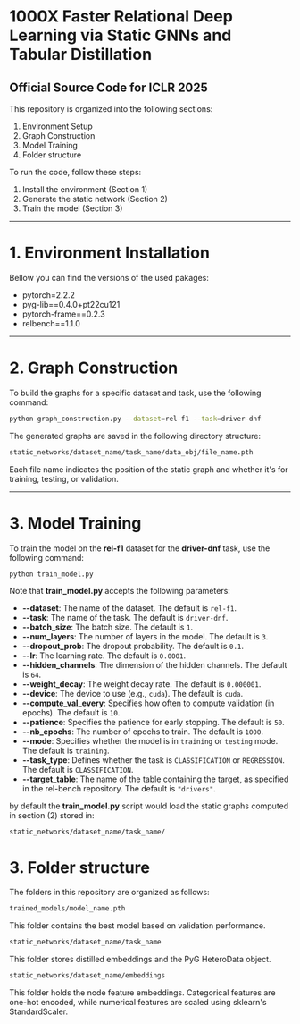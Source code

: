 # 1000X Faster Relational Deep Learning via Static GNNs and Tabular Distillation
## Official Source Code for ICLR 2025

This repository is organized into the following sections:

1. Environment Setup
2. Graph Construction
3. Model Training
3. Folder structure

To run the code, follow these steps:

1. Install the environment (Section 1)
2. Generate the static network (Section 2)
3. Train the model (Section 3)

---

# 1. Environment Installation
Bellow you can find the versions of the used pakages:

- pytorch=2.2.2
- pyg-lib==0.4.0+pt22cu121
- pytorch-frame==0.2.3
- relbench==1.1.0

---

# 2. Graph Construction
To build the graphs for a specific dataset and task, use the following command:

```bash
python graph_construction.py --dataset=rel-f1 --task=driver-dnf
```
The generated graphs are saved in the following directory structure:

```bash
static_networks/dataset_name/task_name/data_obj/file_name.pth
```
Each file name indicates the position of the static graph and whether it's for training, testing, or validation.


---

# 3. Model Training

To train the model on the **rel-f1** dataset for the **driver-dnf** task, use the following command:

```bash
python train_model.py
```

Note that **train_model.py** accepts the following parameters:

- **--dataset**: The name of the dataset. The default is `rel-f1`.
- **--task**: The name of the task. The default is `driver-dnf`.
- **--batch_size**: The batch size. The default is `1`.
- **--num_layers**: The number of layers in the model. The default is `3`.
- **--dropout_prob**: The dropout probability. The default is `0.1`.
- **--lr**: The learning rate. The default is `0.0001`.
- **--hidden_channels**: The dimension of the hidden channels. The default is `64`.
- **--weight_decay**: The weight decay rate. The default is `0.000001`.
- **--device**: The device to use (e.g., `cuda`). The default is `cuda`.
- **--compute_val_every**: Specifies how often to compute validation (in epochs). The default is `10`.
- **--patience**: Specifies the patience for early stopping. The default is `50`.
- **--nb_epochs**: The number of epochs to train. The default is `1000`.
- **--mode**: Specifies whether the model is in `training` or `testing` mode. The default is `training`.
- **--task_type**: Defines whether the task is `CLASSIFICATION` or `REGRESSION`. The default is `CLASSIFICATION`.
- **--target_table**: The name of the table containing the target, as specified in the rel-bench repository. The default is `"drivers"`.


by default the **train_model.py** script would load the static graphs computed in section (2) stored in:
```
static_networks/dataset_name/task_name/
```


# 3. Folder structure

The folders in this repository are organized as follows:

```bash
trained_models/model_name.pth
```
This folder contains the best model based on validation performance.



```bash
static_networks/dataset_name/task_name
```
This folder stores distilled embeddings and the PyG HeteroData object.


```bash
static_networks/dataset_name/embeddings
```
This folder holds the node feature embeddings. Categorical features are one-hot encoded, while numerical features are scaled using sklearn's StandardScaler.